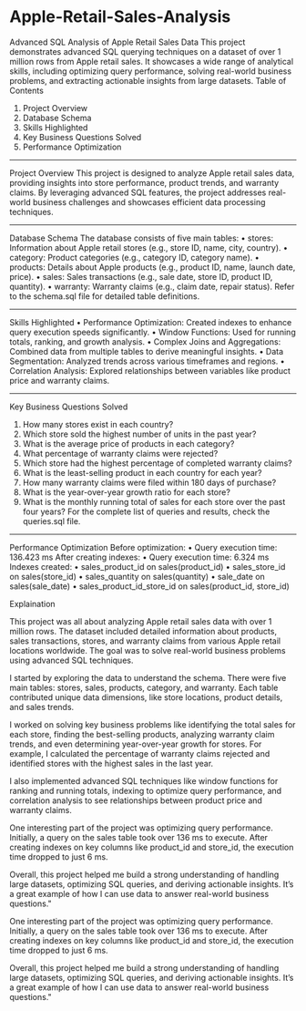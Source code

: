 # __Apple-Retail-Sales-Analysis__

Advanced SQL Analysis of Apple Retail Sales Data
This project demonstrates advanced SQL querying techniques on a dataset of over 1 million rows from Apple retail sales.
It showcases a wide range of analytical skills, including optimizing query performance, solving real-world business 
problems, and extracting actionable insights from large datasets.
Table of Contents
1.	Project Overview
2.	Database Schema
3.	Skills Highlighted
4.	Key Business Questions Solved
5.	Performance Optimization
________________________________________
Project Overview
This project is designed to analyze Apple retail sales data, providing insights into store performance, product trends, 
and warranty claims. By leveraging advanced SQL features, the project addresses real-world business challenges and 
showcases efficient data processing techniques.
________________________________________
Database Schema
The database consists of five main tables:
•	stores: Information about Apple retail stores (e.g., store ID, name, city, country).
•	category: Product categories (e.g., category ID, category name).
•	products: Details about Apple products (e.g., product ID, name, launch date, price).
•	sales: Sales transactions (e.g., sale date, store ID, product ID, quantity).
•	warranty: Warranty claims (e.g., claim date, repair status).
Refer to the schema.sql file for detailed table definitions.
________________________________________
Skills Highlighted
•	Performance Optimization: Created indexes to enhance query execution speeds significantly.
•	Window Functions: Used for running totals, ranking, and growth analysis.
•	Complex Joins and Aggregations: Combined data from multiple tables to derive meaningful insights.
•	Data Segmentation: Analyzed trends across various timeframes and regions.
•	Correlation Analysis: Explored relationships between variables like product price and warranty claims.
________________________________________
Key Business Questions Solved
1.	How many stores exist in each country?
2.	Which store sold the highest number of units in the past year?
3.	What is the average price of products in each category?
4.	What percentage of warranty claims were rejected?
5.	Which store had the highest percentage of completed warranty claims?
6.	What is the least-selling product in each country for each year?
7.	How many warranty claims were filed within 180 days of purchase?
8.	What is the year-over-year growth ratio for each store?
9.	What is the monthly running total of sales for each store over the past four years?
For the complete list of queries and results, check the queries.sql file.
________________________________________
Performance Optimization
Before optimization:
•	Query execution time: 136.423 ms
After creating indexes:
•	Query execution time: 6.324 ms
Indexes created:
•	sales_product_id on sales(product_id)
•	sales_store_id on sales(store_id)
•	sales_quantity on sales(quantity)
•	sale_date on sales(sale_date)
•	sales_product_id_store_id on sales(product_id, store_id)

Explaination

This project was all about analyzing Apple retail sales data with over 1 million rows.
The dataset included detailed information about products, sales transactions, stores, and
warranty claims from various Apple retail locations worldwide. The goal was to solve real-world
business problems using advanced SQL techniques.

I started by exploring the data to understand the schema. There were five main tables: stores,
sales, products, category, and warranty. Each table contributed unique data dimensions, like
store locations, product details, and sales trends.

I worked on solving key business problems like identifying the total sales for each store, finding
the best-selling products, analyzing warranty claim trends, and even determining year-over-year growth
for stores. For example, I calculated the percentage of warranty claims rejected and identified stores
with the highest sales in the last year.

I also implemented advanced SQL techniques like window functions for ranking and running totals, indexing
to optimize query performance, and correlation analysis to see relationships between product price and warranty claims.

One interesting part of the project was optimizing query performance. Initially, a query on the sales table
took over 136 ms to execute. After creating indexes on key columns like product_id and store_id, the execution time dropped to just 6 ms.

Overall, this project helped me build a strong understanding of handling large datasets, optimizing SQL queries, 
and deriving actionable insights. It’s a great example of how I can use data to answer real-world business questions."

One interesting part of the project was optimizing query performance. Initially, a query on the sales table took over 136 ms to execute. After creating indexes on key columns like product_id and store_id, the execution time dropped to just 6 ms.

Overall, this project helped me build a strong understanding of handling large datasets, optimizing SQL queries, and deriving actionable insights. It’s a great example of how I can use data to answer real-world business questions."

